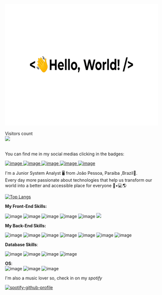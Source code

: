 <img src="https://github.com/isaacwrk/js-exercises/blob/master/ex/wrk.gif" width="1200" height="400">
 
 
  Visitors count<br>
  <img src="https://profile-counter.glitch.me/isaacwrk/count.svg" />

<br>
You can find me in my social medias clicking in the badges: 

[![image](https://img.shields.io/badge/LinkedIn-0077B5?style=for-the-badge&logo=linkedin&logoColor=white)  ](https://www.linkedin.com/in/isaac-souza-3942a1114/)  [![image](https://img.shields.io/badge/Telegram-2CA5E0?style=for-the-badge&logo=telegram&logoColor=white) ](https://t.me/isaacwrk) [![image](https://img.shields.io/badge/Gmail-D14836?style=for-the-badge&logo=gmail&logoColor=white)  ](mailto:isaacsouzawrk@gmail.com) [![image](https://img.shields.io/badge/Instagram-E4405F?style=for-the-badge&logo=instagram&logoColor=white)  ](https://www.instagram.com/isaacwrk/) [![image](https://img.shields.io/badge/GitLab-330F63?style=for-the-badge&logo=gitlab&logoColor=white)](https://gitlab.com/isaacwrk)



 I'm a Junior System Analyst 🖥️ from João Pessoa,  Paraiba ,Brazil🌴.<br>
Every day more passionate about technologies that help us transform our world into a better and accessible place for everyone 👨•💻🌎


[![Top Langs](https://github-readme-stats.vercel.app/api/top-langs/?username=isaacwrk&layout=compact&theme=dracula)](https://github.com/anuraghazra/github-readme-stats) 



**My Front-End Skills:**


![image](https://img.shields.io/badge/HTML5-E34F26?style=for-the-badge&logo=html5&logoColor=white) ![image](https://img.shields.io/badge/CSS-239120?&style=for-the-badge&logo=css3&logoColor=white)  ![image](https://img.shields.io/badge/JavaScript-323330?style=for-the-badge&logo=javascript&logoColor=F7DF1E`) ![image](https://img.shields.io/badge/Angular-DD0031?style=for-the-badge&logo=angular&logoColor=white) ![image](https://img.shields.io/badge/Bootstrap-563D7C?style=for-the-badge&logo=bootstrap&logoColor=white) ![](https://img.shields.io/badge/Markdown-000000?style=for-the-badge&logo=markdown&logoColor=white)

 

**My Back-End Skills:**


![image](https://img.shields.io/badge/.NET-5C2D91?style=for-the-badge&logo=.net&logoColor=white) ![image](https://img.shields.io/badge/PHP-777BB4?style=for-the-badge&logo=php&logoColor=white) ![image](https://img.shields.io/badge/Laravel-FF2D20?style=for-the-badge&logo=laravel&logoColor=white) ![image](https://img.shields.io/badge/C%23-239120?style=for-the-badge&logo=c-sharp&logoColor=white) ![image](https://img.shields.io/badge/Python-3776AB?style=for-the-badge&logo=python&logoColor=white) ![image](https://img.shields.io/badge/Node.js-43853D?style=for-the-badge&logo=node.js&logoColor=white)
![image](https://img.shields.io/badge/TypeScript-007ACC?style=for-the-badge&logo=typescript&logoColor=white)


**Database Skills**:

![image](https://img.shields.io/badge/PostgreSQL-316192?style=for-the-badge&logo=postgresql&logoColor=white) ![image](https://img.shields.io/badge/MySQL-00000F?style=for-the-badge&logo=mysql&logoColor=white) ![image](https://img.shields.io/badge/MongoDB-4EA94B?style=for-the-badge&logo=mongodb&logoColor=white) ![image](https://img.shields.io/badge/SQLite-07405E?style=for-the-badge&logo=sqlite&logoColor=white)

**OS**:<br>
![image](https://img.shields.io/badge/Ubuntu-E95420?style=for-the-badge&logo=ubuntu&logoColor=white) ![image](https://img.shields.io/badge/Windows-0078D6?style=for-the-badge&logo=windows&logoColor=white) 
![image](https://img.shields.io/badge/Android-3DDC84?style=for-the-badge&logo=android&logoColor=white)

I'm also a music lover so, check in on my _spotify_ 

[![spotify-github-profile](https://spotify-github-profile.vercel.app/api/view?uid=isaacsouzawrk&cover_image=true&theme=default)](https://spotify-github-profile.vercel.app/api/view?uid=isaacsouzawrk&redirect=true)

